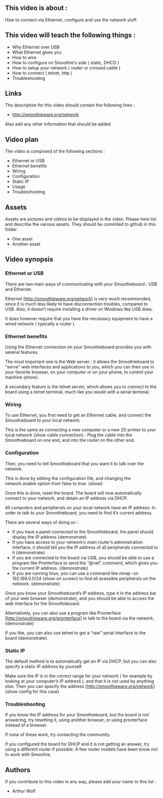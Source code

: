 ## This video is about : 

How to connect via Ethernet, configure and use the network stuff.

## This video will teach the following things : 

* Why Ethernet over USB
* What Ethernet gives you
* How to wire
* How to configure on Smoothie's side ( static, DHCD )
* How to setup your network ( router or crossed cable )
* How to connect ( telnet, http )
* Troubleshooting

## Links 

The description for this video should contain the following links : 

* http://smoothieware.org/network

Also add any other information that should be added

## Video plan

The video is composed of the following sections : 

* Ethernet or USB
* Ethernet benefits
* Wiring
* Configuration
* Static IP
* Usage
* Troubleshooting

## Assets

Assets are pictures and videos to be displayed in the video.
Please here list and describe the various assets. They should be commited to github in this folder.

* One asset
* Another asset

## Video synopsis

### Ethernet or USB

There are two main ways of communicating with your Smoothieboard : USB and Ethernet.

Ethernet [http://smoothieware.org/network] is very much recommended, since it is much less likely to have disconnection troubles, compared to USB. Also, it doesn’t require installing a driver on Windows like USB does.

It does however require that you have the necessary equipment to have a wired network ( typically a router ).

### Ethernet benefits

Using the Ethernet connection on your Smoothieboard provides you with several features.

The most important one is the Web server : it allows the Smoothieboard to "serve" web interfaces and applications to you, which you can then use in your favorite browser, on your computer or on your phone, to control your machine {show}.

A secondary feature is the telnet server, which allows you to connect to the board using a telnet terminal, much like you would with a serial terminal.

### Wiring

To use Ethernet, you first need to get an Ethernet cable, and connect the Smoothieboard to your local network.

This is the same as connecting a new computer or a new 2D printer to your local network {show cable connection} : Plug the cable into the Smoothieboard on one end, and into the router on the other end.

### Configuration

Then, you need to tell Smoothieboard that you want it to talk over the network.

This is done by editing the configuration file, and changing the network.enable option from false to true. {show}

Once this is done, reset the board. The board will now automatically connect to your network, and obtain an IP address via DHCP.

All computers and peripherals on your local network have an IP address. In order to talk to your Smoothieboard, you need to find it’s current address.

There are several ways of doing so : 

* If you have a panel connected to the Smoothieboard, the panel should display the IP address {demonstrate}
* If you have access to your network’s main router’s administration interface, it should tell you the IP address of all peripherals connected to it {demonstrate}
* If you are connected to the board via USB, you should be able to use a program like Pronterface to send the “@net” command, which gives you the current IP address. {demonstrate}
* If you are running linux, you can use a command like nmap -sn 192.168.0.0/24 {show on screen} to find all acessible peripherals on the network. {demonstrate}

Once you know your Smoothieboard’s IP address, type it in the address bar of your web browser {demonstrate}, and you should be able to access the web interface for the Smoothieboard.

Alternatively, you can also use a program like Pronterface [http://smoothieware.org/pronterface] to talk to the board via the network. {demonstrate}

If you like, you can also use telnet to get a “raw” serial interface to the board {demonstrate}.

### Static IP

The default method is to automatically get an IP via DHCP, but you can also specify a static IP address by yourself.

Make sure the IP is in the correct range for your network ( for example by looking at your computer’s IP addresŝ ), and that it is not used by anything else.
Then you can specify the address [http://smoothieware.org/network]
{show config for this case}

### Troubleshooting

If you know the IP address for your Smoothieboard, but the board is not answering, try resetting it, using another browser, or using pronterface instead of a browser.

If none of these work, try contacting the community.

If you configured the board for DHCP and it is not getting an answer, try using a different router if possible. A few router models have been know not to work with Smoothie.

## Authors

If you contribute to this video in any way, please add your name to this list : 

* Arthur Wolf


